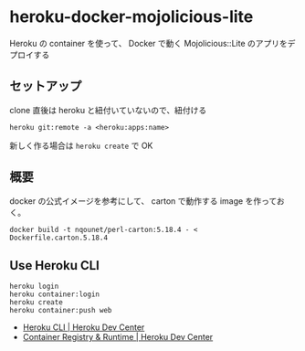 # heroku-docker-mojolicious-lite

Heroku の container を使って、 Docker で動く Mojolicious::Lite のアプリをデプロイする

## セットアップ
clone 直後は heroku と紐付いていないので、紐付ける

```
heroku git:remote -a <heroku:apps:name>
```

新しく作る場合は `heroku create` で OK

## 概要
docker の公式イメージを参考にして、 carton で動作する image を作っておく。

```
docker build -t nqounet/perl-carton:5.18.4 - < Dockerfile.carton.5.18.4
```

## Use Heroku CLI
```
heroku login
heroku container:login
heroku create
heroku container:push web
```

- [Heroku CLI | Heroku Dev Center](https://devcenter.heroku.com/articles/heroku-cli)
- [Container Registry & Runtime | Heroku Dev Center](https://devcenter.heroku.com/articles/container-registry-and-runtime)

